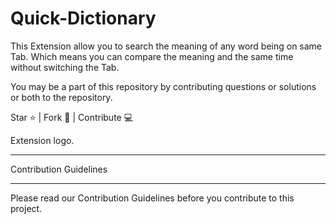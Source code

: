 # Quick-Dictionary

This Extension allow you to search the meaning of any word being on same Tab. Which means you can compare the meaning and the same time without switching the Tab.

You may be a part of this repository by contributing questions or solutions or both to the repository.

Star ⭐ | Fork 🔗 | Contribute 💻

Extension logo.
<hr>

Contribution Guidelines
<hr>
Please read our Contribution Guidelines before you contribute to this project.
